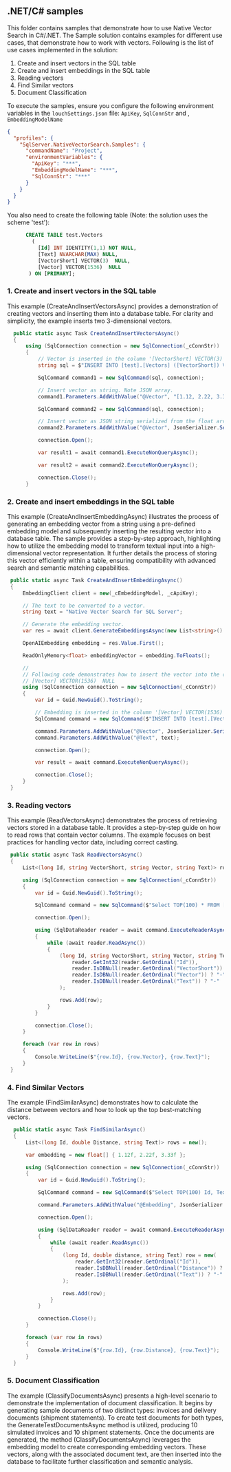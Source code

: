 ## .NET/C# samples

This folder contains samples that demonstrate how to use Native Vector Search in C#/.NET. The Sample solution contains
examples for different use cases, that demonstrate how to work with vectors. Following is the list of use cases implemented in the solution:

1. Create and insert vectors in the SQL table
2. Create and insert embeddings in the SQL table
3. Reading vectors
4. Find Similar vectors
5. Document Classification

To execute the samples, ensure you configure the following environment variables in the `louchSettings.json` file: `ApiKey`, `SqlConnStr` and , `EmbeddingModelName`

~~~json
{
  "profiles": {
    "SqlServer.NativeVectorSearch.Samples": {
      "commandName": "Project",
      "environmentVariables": {
        "ApiKey": "***",
        "EmbeddingModelName": "***",
        "SqlConnStr": "***"
      }
    }
  }
}
~~~

You also need to create the following table (Note: the solution uses the scheme 'test'):   

~~~sql
      CREATE TABLE test.Vectors
        (
          [Id] INT IDENTITY(1,1) NOT NULL,
          [Text] NVARCHAR(MAX) NULL,
          [VectorShort] VECTOR(3)  NULL,
          [Vector] VECTOR(1536)  NULL
       ) ON [PRIMARY];
~~~

### 1. Create and insert vectors in the SQL table
This example (CreateAndInsertVectorsAsync) provides a demonstration of creating vectors and inserting them into a database table. For clarity and simplicity, the example inserts two 3-dimensional vectors.

~~~csharp
  public static async Task CreateAndInsertVectorsAsync()
  {
      using (SqlConnection connection = new SqlConnection(_cConnStr))
      {
          // Vector is inserted in the column '[VectorShort] VECTOR(3)  NULL'
          string sql = $"INSERT INTO [test].[Vectors] ([VectorShort]) VALUES (@Vector)";

          SqlCommand command1 = new SqlCommand(sql, connection);

          // Insert vector as string. Note JSON array.
          command1.Parameters.AddWithValue("@Vector", "[1.12, 2.22, 3.33]");

          SqlCommand command2 = new SqlCommand(sql, connection);

          // Insert vector as JSON string serialized from the float array.
          command2.Parameters.AddWithValue("@Vector", JsonSerializer.Serialize(new float[] { 1.12f, 2.22f, 3.33f }));

          connection.Open();

          var result1 = await command1.ExecuteNonQueryAsync();

          var result2 = await command2.ExecuteNonQueryAsync();

          connection.Close();
      }
~~~

### 2. Create and insert embeddings in the SQL table
This example (CreateAndInsertEmbeddingAsync) illustrates the process of generating an embedding vector from a string using a pre-defined embedding model and 
subsequently inserting the resulting vector into a database table. 
The sample provides a step-by-step approach, highlighting how to utilize the embedding model to transform textual input into 
a high-dimensional vector representation. It further details the process of storing this vector efficiently within a table, ensuring compatibility with advanced search and semantic matching capabilities.

~~~csharp
 public static async Task CreateAndInsertEmbeddingAsync()
 {
     EmbeddingClient client = new(_cEmbeddingModel, _cApiKey);

     // The text to be converted to a vector.
     string text = "Native Vector Search for SQL Server";

     // Generate the embedding vector.
     var res = await client.GenerateEmbeddingsAsync(new List<string>() { text });

     OpenAIEmbedding embedding = res.Value.First();

     ReadOnlyMemory<float> embeddingVector = embedding.ToFloats();

     //
     // Following code demonstrates how to insert the vector into the column Vector:
     // [Vector] VECTOR(1536)  NULL
     using (SqlConnection connection = new SqlConnection(_cConnStr))
     {
         var id = Guid.NewGuid().ToString();

         // Embedding is inserted in the column '[Vector] VECTOR(1536)  NULL'
         SqlCommand command = new SqlCommand($"INSERT INTO [test].[Vectors] ([Vector], [Text]) VALUES ( @Vector, @Text)", connection);

         command.Parameters.AddWithValue("@Vector", JsonSerializer.Serialize(embeddingVector.ToArray()));
         command.Parameters.AddWithValue("@Text", text);

         connection.Open();

         var result = await command.ExecuteNonQueryAsync();

         connection.Close();
     }
 }
~~~

### 3. Reading vectors
This example (ReadVectorsAsync) demonstrates the process of retrieving vectors stored in a database table. 
It provides a step-by-step guide on how to read rows that contain vector columns. The example focuses on best practices for handling vector data, 
including correct casting.

~~~csharp
 public static async Task ReadVectorsAsync()
 {
     List<(long Id, string VectorShort, string Vector, string Text)> rows = new();

     using (SqlConnection connection = new SqlConnection(_cConnStr))
     {
         var id = Guid.NewGuid().ToString();

         SqlCommand command = new SqlCommand($"Select TOP(100) * FROM [test].[Vectors]", connection);

         connection.Open();

         using (SqlDataReader reader = await command.ExecuteReaderAsync())
         {
             while (await reader.ReadAsync())
             {
                 (long Id, string VectorShort, string Vector, string Text) row = new(
                     reader.GetInt32(reader.GetOrdinal("Id")),
                     reader.IsDBNull(reader.GetOrdinal("VectorShort")) ? "-" : reader.GetString(reader.GetOrdinal("VectorShort")),
                     reader.IsDBNull(reader.GetOrdinal("Vector")) ? "-" : reader.GetString(reader.GetOrdinal("Vector")).Substring(0, 20) + "...",
                     reader.IsDBNull(reader.GetOrdinal("Text")) ? "-" : reader.GetString(reader.GetOrdinal("Text"))
                 );

                 rows.Add(row);
             }
         }

         connection.Close();
     }

     foreach (var row in rows)
     {
         Console.WriteLine($"{row.Id}, {row.Vector}, {row.Text}");
     }
 }
~~~

### 4. Find Similar Vectors
The example (FindSimilarAsync) demonstrates how to calculate the distance between vectors and how to look up the top best-matching vectors.

~~~csharp
  public static async Task FindSimilarAsync()
  {
      List<(long Id, double Distance, string Text)> rows = new();

      var embedding = new float[] { 1.12f, 2.22f, 3.33f };

      using (SqlConnection connection = new SqlConnection(_cConnStr))
      {
          var id = Guid.NewGuid().ToString();

          SqlCommand command = new SqlCommand($"Select TOP(100) Id, Text, VECTOR_DISTANCE('cosine', CAST(@Embedding AS Vector(3)), VectorShort) AS Distance FROM [test].[Vectors]", connection);

          command.Parameters.AddWithValue("@Embedding", JsonSerializer.Serialize(embedding));

          connection.Open();

          using (SqlDataReader reader = await command.ExecuteReaderAsync())
          {
              while (await reader.ReadAsync())
              {
                  (long Id, double distance, string Text) row = new(
                      reader.GetInt32(reader.GetOrdinal("Id")),
                      reader.IsDBNull(reader.GetOrdinal("Distance")) ? -999 : reader.GetDouble(reader.GetOrdinal("Distance")),
                      reader.IsDBNull(reader.GetOrdinal("Text")) ? "-" : reader.GetString(reader.GetOrdinal("Text"))
                  );

                  rows.Add(row);
              }
          }

          connection.Close();
      }

      foreach (var row in rows)
      {
          Console.WriteLine($"{row.Id}, {row.Distance}, {row.Text}");
      }
  }
~~~~

### 5. Document Classification
The example (ClassifyDocumentsAsync) presents a high-level scenario to demonstrate the implementation of document classification. 
It begins by generating sample documents of two distinct types: invoices and delivery documents (shipment statements). 
To create test documents for both types, the GenerateTestDocumentsAsync method is utilized, producing 10 simulated invoices and 10 shipment statements. 
Once the documents are generated, the method (ClassifyDocumentsAsync) leverages the embedding model to create corresponding embedding vectors. 
These vectors, along with the associated document text, are then inserted into the database to facilitate further classification and semantic analysis.

